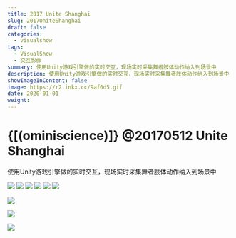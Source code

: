 ```yaml
---
title: 2017 Unite Shanghai
slug: 2017UniteShanghai
draft: false
categories:
  - visualshow
tags:
  - VisualShow
  - 交互影像
summary: 使用Unity游戏引擎做的实时交互，现场实时采集舞者肢体动作纳入到场景中
description: 使用Unity游戏引擎做的实时交互，现场实时采集舞者肢体动作纳入到场景中
showImageInContent: false
image: https://r2.inkx.cc/9af0d5.gif
date: 2020-01-01
weight:
---
```

# {[(ominiscience)]} @20170512 Unite Shanghai

使用Unity游戏引擎做的实时交互，现场实时采集舞者肢体动作纳入到场景中


![](https://r2.inkx.cc/e19ea1.gif)
![](https://r2.inkx.cc/d767c6.gif)
![](https://r2.inkx.cc/103801.gif)
![](https://r2.inkx.cc/9af0d5.gif)
![](https://r2.inkx.cc/f84f5b.gif)
![](https://r2.inkx.cc/b70d87.gif)

![](https://r2.inkx.cc/a7136f.jpg)

![](https://r2.inkx.cc/b9babe.jpg)

![](https://r2.inkx.cc/4bffbc.jpg)

